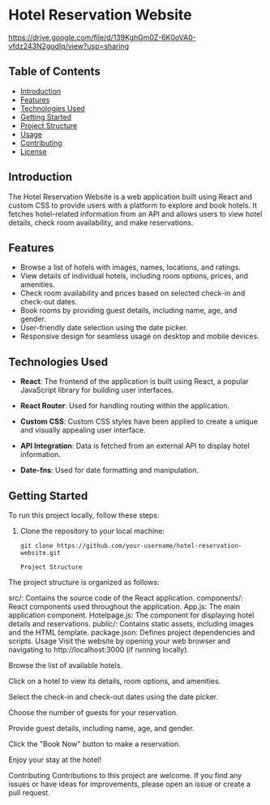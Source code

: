 # Hotel Reservation Website

https://drive.google.com/file/d/139KghGm0Z-6K0oVA0-vfdz243N2godIq/view?usp=sharing

## Table of Contents

- [Introduction](#introduction)
- [Features](#features)
- [Technologies Used](#technologies-used)
- [Getting Started](#getting-started)
- [Project Structure](#project-structure)
- [Usage](#usage)
- [Contributing](#contributing)
- [License](#license)

## Introduction

The Hotel Reservation Website is a web application built using React and custom CSS to provide users with a platform to explore and book hotels. It fetches hotel-related information from an API and allows users to view hotel details, check room availability, and make reservations.

## Features

- Browse a list of hotels with images, names, locations, and ratings.
- View details of individual hotels, including room options, prices, and amenities.
- Check room availability and prices based on selected check-in and check-out dates.
- Book rooms by providing guest details, including name, age, and gender.
- User-friendly date selection using the date picker.
- Responsive design for seamless usage on desktop and mobile devices.

## Technologies Used

- **React**: The frontend of the application is built using React, a popular JavaScript library for building user interfaces.

- **React Router**: Used for handling routing within the application.

- **Custom CSS**: Custom CSS styles have been applied to create a unique and visually appealing user interface.

- **API Integration**: Data is fetched from an external API to display hotel information.

- **Date-fns**: Used for date formatting and manipulation.

## Getting Started

To run this project locally, follow these steps:

1. Clone the repository to your local machine:

   ```shell
   git clone https://github.com/your-username/hotel-reservation-website.git

   Project Structure
The project structure is organized as follows:

src/: Contains the source code of the React application.
components/: React components used throughout the application.
App.js: The main application component.
Hotelpage.js: The component for displaying hotel details and reservations.
public/: Contains static assets, including images and the HTML template.
package.json: Defines project dependencies and scripts.
Usage
Visit the website by opening your web browser and navigating to http://localhost:3000 (if running locally).

Browse the list of available hotels.

Click on a hotel to view its details, room options, and amenities.

Select the check-in and check-out dates using the date picker.

Choose the number of guests for your reservation.

Provide guest details, including name, age, and gender.

Click the "Book Now" button to make a reservation.

Enjoy your stay at the hotel!

Contributing
Contributions to this project are welcome. If you find any issues or have ideas for improvements, please open an issue or create a pull request.
